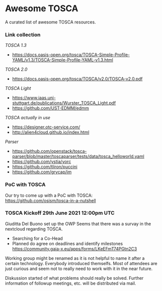 # Awesome TOSCA

A curated list of awesome TOSCA resources.

### Link collection

*TOSCA 1.3*
- https://docs.oasis-open.org/tosca/TOSCA-Simple-Profile-YAML/v1.3/TOSCA-Simple-Profile-YAML-v1.3.html

*TOSCA 2.0*
- https://docs.oasis-open.org/tosca/TOSCA/v2.0/TOSCA-v2.0.pdf

*TOSCA Light*
- https://www.iaas.uni-stuttgart.de/publications/Wurster_TOSCA_Light.pdf
- https://github.com/UST-EDMM/edmm

*TOSCA actually in use*
- https://designer.otc-service.com/
- http://alien4cloud.github.io/index.html

*Parser*
- https://github.com/openstack/tosca-parser/blob/master/toscaparser/tests/data/tosca_helloworld.yaml
- https://github.com/ystia/yorc
- https://github.com/tliron/puccini
- https://github.com/grycap/im


### PoC with TOSCA

Our try to come up with a PoC with TOSCA: https://github.com/osism/tosca-in-a-nutshell

### TOSCA Kickoff 29th June 2021 12:00pm UTC

Giuditta Del Buono set up the OWP
Seems that there was a survay in the nextcloud regarding TOSCA.
- Searching for a Co-Head
- Planned do agree on deadlines and identify milestones
https://community.gaia-x.eu/apps/forms/LKeEFmT74PGtn2C3

Working group might be renamed as it is not helpful to name it after a certain technology.
Everybody introduced themselfs. Most of attendees are just curious and seem not to really need to work with it
in the near future. 

Diskussion started of what problems should really be solved.
Further information of followup meetings, etc. will be distributed via mail.
